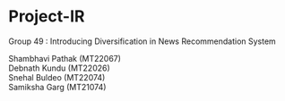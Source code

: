 # Project-IR
Group 49 : Introducing Diversification in News Recommendation System

Shambhavi Pathak (MT22067) <br />
Debnath Kundu (MT22026) <br />
Snehal Buldeo (MT22074) <br />
Samiksha Garg (MT21074)
